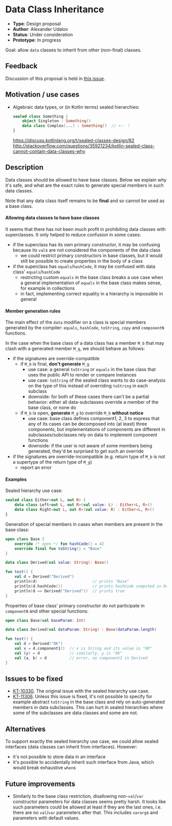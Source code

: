 # Data Class Inheritance

* **Type**: Design proposal
* **Author**: Alexander Udalov
* **Status**: Under consideration
* **Prototype**: In progress

Goal: allow `data` classes to inherit from other (non-final) classes.

## Feedback

Discussion of this proposal is held in [this issue](https://github.com/Kotlin/KEEP/issues/31).

## Motivation / use cases

* Algebraic data types, or (in Kotlin terms) sealed hierarchies:

    ``` kotlin
    sealed class Something {
        object Singleton : Something()
        data class Complex(...) : Something()  // <-- !
    }
    ```

  https://discuss.kotlinlang.org/t/sealed-classes-design/82
  http://stackoverflow.com/questions/35921234/kotlin-sealed-class-cannot-contain-data-classes-why

## Description

Data classes should be allowed to have base classes. Below we explain why it's safe, and what are the exact rules to generate special members in such data classes.

Note that any data class itself remains to be **final** and so cannot be used as a base class.

#### Allowing data classes to have base classes

It seems that there has not been much profit in prohibiting data classes with superclasses. It only helped to reduce confusion in some cases:
* if the superclass has its own primary constructor, it may be confusing because its `val`s are not considered the components of the data class
    * we could restrict primary constructors in base classes, but it would still be possible to create properties in the body of a class
* if the superclass has `equals`/`hashCode`, it may be confused with data class' `equals`/`hashCode`
    * restricting custom `equals` in the base class breaks a use case when a general implementation of `equals` in the base class makes sense, for example in collections
    * in fact, implementing correct equality in a hierarchy is impossible in general

#### Member generation rules

The main effect of the `data` modifier on a class is special members generated by the compiler: `equals`, `hashCode`, `toString`, `copy` and `componentN` functions.

In the case when the base class of a data class has a member `M_b` that may clash with a generated member `M_g`, we should behave as follows:
* if the signatures are override-compatible
    * if `M_b` is final, **don't generate** `M_g`
        * use case: a general `toString` or `equals` in the base class that uses the public API to render or compare instances
        * use case: `toString` of the sealed class wants to do case-analysis on the type of this instead of overriding `toString` in each subclass
        * downside: for both of these cases there can't be a partial behavior: either all data-subclasses override a member of the base class, or none do
    * if `M_b` is open, **generate** `M_g` to override `M_b` **without notice**
        * use case: base class defines component1, 2, 3 to express that any of its cases can be decomposed into (at least) three components, but implementations of components are different in subclasses/subclasses rely on data to implement component functions
        * downside: if the user is not aware of some members being generated, they'd be surprised to get such an override
* if the signatures are override-incompatible (e.g. return type of `M_b` is not a supertype of the return type of `M_g`)
    * report an error

#### Examples

Sealed hierarchy use case:
``` kotlin
sealed class Either<out L, out R> {
    data class Left<out L, out R>(val value: L) : Either<L, R>()
    data class Right<out L, out R>(val value: R) : Either<L, R>()
}
```

Generation of special members in cases when members are present in the base class:
``` kotlin
open class Base {
    override /* open */ fun hashCode() = 42
    override final fun toString() = "Base"
}

data class Derived(val value: String): Base()

fun test() {
    val d = Derived("Derived")
    println(d)                        // prints "Base"
    println(d.hashCode())             // prints hashCode computed in Derived, NOT 42
    println(d == Derived("Derived"))  // prints true
}
```

Properties of base class' primary constructor do not participate in `componentN` and other special functions:
``` kotlin
open class Base(val baseParam: Int)

data class Derived(val dataParam: String) : Base(dataParam.length)

fun test() {
    val d = Derived("OK")
    val x = d.component1()  // x is String and its value is "OK"
    val (y) = d             // similarly, y is "OK"
    val (a, b) = d          // error, no component2 in Derived
}
```

## Issues to be fixed

* [KT-10330](https://youtrack.jetbrains.com/issue/KT-10330).
   The original issue with the sealed hierarchy use case.
* [KT-11306](https://youtrack.jetbrains.com/issue/KT-11306).
   Unless this issue is fixed, it's not possible to specify for example abstract `toString` in the base class and rely on auto-generated members in data subclasses. This can hurt in sealed hierarchies where some of the subclasses are data classes and some are not.

## Alternatives

To support exactly the sealed hierarchy use case, we could allow sealed interfaces (data classes can inherit from interfaces). However:
* it's not possible to store data in an interface
* it's possible to accidentally inherit such interface from Java, which would break exhaustive `when`s

## Future improvements

* Similarly to the base class restriction, disallowing non-`val`/`var` constructor parameters for data classes seems pretty harsh. It looks like such parameters could be allowed at least if they are the last ones, i.e. there are no `val`/`var` parameters after that. This includes `vararg`s and parameters with default values.




